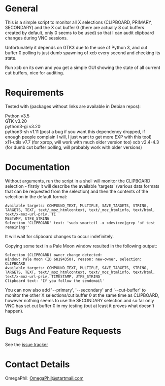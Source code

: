 General
=======

This is a simple script to monitor all X selections (CLIPBOARD, PRIMARY,
SECONDARY) and the X cut buffer 0 (there are actually 8 cut buffers created by
default, only 0 seems to be used) so that I can audit clipboard changes during
VNC sessions.

Unfortunately it depends on GTK3 due to the use of Python 3, and cut buffer 0
polling is just dumb spawning of xcb every second and checking its state.

Run xcb on its own and you get a simple GUI showing the state of all current cut
buffers, nice for auditing.


Requirements
============

Tested with (packages without links are available in Debian repos):

Python v3.5  
GTK v3.20  
python3-gi v3.20  
python3-sh v1.11 (post a bug if you want this dependency dropped, if
enough people complain I will, I just want to get more EXP with this tool)
x11-utils v7.7 (for xprop, will work with much older version too)
xcb v2.4-4.3 (for dumb cut buffer polling, will probably work with older
versions)


Documentation
=============

Without arguments, run the script in a shell will monitor the CLIPBOARD
selection - firstly it will describe the available 'targets' (various data
formats that can be requested from the selection) and then the contents of the
selection in the default format:

    Available targets: COMPOUND_TEXT, MULTIPLE, SAVE_TARGETS, STRING, TARGETS, TEXT, text/_moz_htmlcontext, text/_moz_htmlinfo, text/html, text/x-moz-url-priv, TI
    MESTAMP, UTF8_STRING
    Selection 'CLIPBOARD' text: 'sudo smartctl -x <device>|grep 'of test remaining''

It will wait for clipboard changes to occur indefinitely.

Copying some text in a Pale Moon window resulted in the following output:

    Selection (CLIPBOARD) owner change detected:
    Window: Pale Moon (ID 68194350), reason: new-owner, selection: CLIPBOARD
    Available targets: COMPOUND_TEXT, MULTIPLE, SAVE_TARGETS, STRING, TARGETS, TEXT, text/_moz_htmlcontext, text/_moz_htmlinfo, text/html, text/x-moz-url-priv, TIMESTAMP, UTF8_STRING
    Clipboard text: 'If you follow the sendemail'

You can now also add '--primary', '--secondary' and '--cut-buffer' to monitor
the other X selections/cut buffer 0 at the same time as CLIPBOARD, however
nothing seems to use the SECONDARY selection and so far only VNC has set cut
buffer 0 in my testing (but at least it proves what doesn't happen).


Bugs And Feature Requests
=========================

See the [issue tracker](https://github.com/OmegaPhil/clipboard-observer/issues)


Contact Details
===============

OmegaPhil: OmegaPhil@startmail.com
